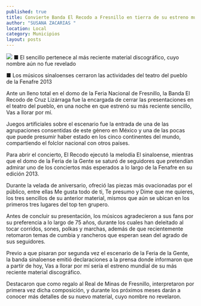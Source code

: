 ```yaml
---
published: true
title: Convierte Banda El Recodo a Fresnillo en tierra de su estreno mundial Vas a llorar por mí
author: "SUSANA ZACARIAS "
location: Local
category: Municipios
layout: posts
---
```


![](http://i.imgur.com/oNc7Lbrm.jpg)
■ El sencillo pertenece al más reciente material discográfico, cuyo nombre aún no fue revelado

■ Los músicos sinaloenses cerraron las actividades del teatro del pueblo de la Fenafre 2013

Ante un lleno total en el domo de la Feria Nacional de Fresnillo, la Banda El Recodo de Cruz Lizárraga fue la encargada de cerrar las presentaciones en
el teatro del pueblo, en una noche
en que estrenó su más reciente sencillo, Vas a llorar por mí.

Juegos artificiales sobre el escenario fue la entrada de una de las agrupaciones consentidas de este género en México y una de las pocas que puede presumir haber estado en los cinco continentes del mundo, compartiendo el folclor nacional con otros países.

Para abrir el concierto, El Recodo ejecutó la melodía El sinaloense, mientras que el domo de la Feria de la Gente se saturó de seguidores que pretendían admirar uno de los conciertos más esperados a lo largo de la Fenafre en su edición 2013.  

Durante la velada de aniversario, ofreció las piezas más ovacionadas por el público, entre ellas Me gusta todo de ti, Te presumo y Dime que me quieres, los tres sencillos de su anterior material, mismos que aún se ubican en los primeros tres lugares del top ten grupero.

Antes de concluir su presentación, los músicos agradecieron a sus fans por su preferencia a lo largo de 75 años, durante los cuales han deleitado al tocar corridos, sones, polkas y marchas, además de que recientemente retomaron temas de cumbia y rancheros que esperan sean del agrado de sus seguidores. 

Previo a que pisaran por segunda vez el escenario de la Feria de la Gente, la banda sinaloense emitió declaraciones a la prensa donde informaron que a partir de hoy, Vas a llorar por mí sería el estreno mundial de su más reciente material discográfico.

Destacaron que como regalo al Real de Minas de Fresnillo, interpretaron por primera vez dicha composición, y durante los próximos meses darán a conocer más detalles de su nuevo material, cuyo nombre no revelaron.

